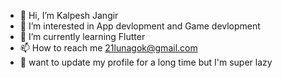 - 👋 Hi, I’m Kalpesh Jangir
- 👀 I’m interested in App devlopment and Game devlopment
- 🌱 I’m currently learning Flutter
- 📫 How to reach me 21lunagok@gmail.com
- 🤦 want to update my profile for a long time but I'm super lazy
<!---
LUNAGOK23/LUNAGOK23 is a ✨ special ✨ repository because its `README.md` (this file) appears on your GitHub profile.
You can click the Preview link to take a look at your changes.
--->
